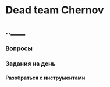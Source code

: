 # Dead team Chernov

## __.__.____

### Вопросы


### Задания на день

#### Разобраться с инструментами

